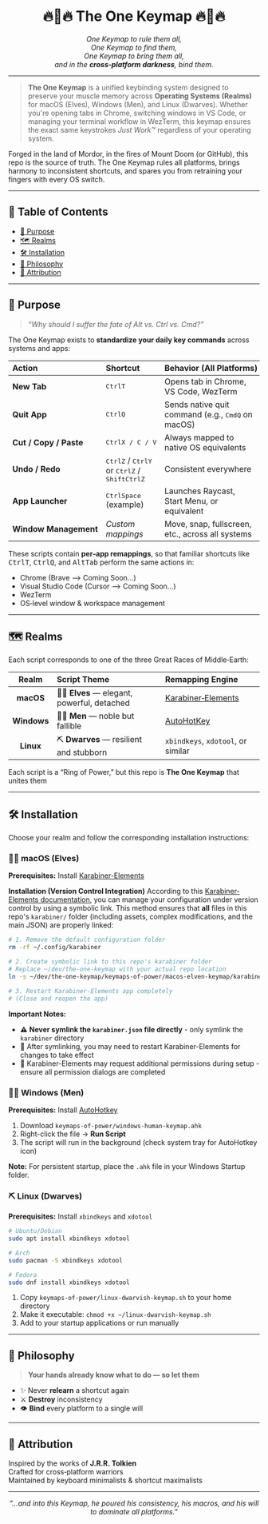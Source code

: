 <h1 align="center">🔥🌋🔥 The One Keymap 🔥💍🔥</h1>

<p align="center"><em>One Keymap to rule them all,<br>
One Keymap to find them,<br>
One Keymap to bring them all,<br>
and in the <strong>cross‑platform darkness</strong>, bind them.</em></p>

---

> **The One Keymap** is a unified keybinding system designed to preserve your muscle memory across **Operating Systems (Realms)** for macOS (Elves), Windows (Men), and Linux (Dwarves). Whether you're opening tabs in Chrome, switching windows in VS Code, or managing your terminal workflow in WezTerm, this keymap ensures the exact same keystrokes _Just Work™_ regardless of your operating system.

Forged in the land of Mordor, in the fires of Mount Doom (or GitHub), this repo is the source of truth. The One Keymap rules all platforms, brings harmony to inconsistent shortcuts, and spares you from retraining your fingers with every OS switch.

---

## 📜 Table&nbsp;of&nbsp;Contents

- [🎯 Purpose](#purpose)
- [🗺️ Realms](#realms)
- [🛠️ Installation](#installation)
- [🧠 Philosophy](#philosophy)
- [🧙 Attribution](#attribution)

---

<h2 id="purpose">🎯 Purpose</h2>

> _“Why should I suffer the fate of Alt&nbsp;vs.&nbsp;Ctrl&nbsp;vs.&nbsp;Cmd?”_

The One Keymap exists to **standardize your daily key commands** across systems and apps:

| Action                 | Shortcut                                                                                                                                   | Behavior (All Platforms)                                              |
| :--------------------- | :----------------------------------------------------------------------------------------------------------------------------------------- | :-------------------------------------------------------------------- |
| **New Tab**            | <kbd>Ctrl</kbd><kbd>T</kbd>                                                                                                                | Opens tab in Chrome, VS Code, WezTerm                                 |
| **Quit App**           | <kbd>Ctrl</kbd><kbd>Q</kbd>                                                                                                                | Sends native quit command (e.g., <kbd>Cmd</kbd><kbd>Q</kbd> on macOS) |
| **Cut / Copy / Paste** | <kbd>Ctrl</kbd><kbd>X / C / V</kbd>                                                                                                        | Always mapped to native OS equivalents                                |
| **Undo / Redo**        | <kbd>Ctrl</kbd><kbd>Z</kbd> / <kbd>Ctrl</kbd><kbd>Y</kbd> <br>or <kbd>Ctrl</kbd><kbd>Z</kbd> / <kbd>Shift</kbd><kbd>Ctrl</kbd><kbd>Z</kbd> | Consistent everywhere                                                 |
| **App Launcher**       | <kbd>Ctrl</kbd><kbd>Space</kbd> (example)                                                                                                  | Launches Raycast, Start Menu, or equivalent                           |
| **Window Management**  | _Custom mappings_                                                                                                                          | Move, snap, fullscreen, etc., across all systems                      |

These scripts contain **per‑app remappings**, so that familiar shortcuts like <kbd>Ctrl</kbd><kbd>T</kbd>, <kbd>Ctrl</kbd><kbd>Q</kbd>, and <kbd>Alt</kbd><kbd>Tab</kbd> perform the same actions in:

- Chrome (Brave ⟶ Coming Soon…)
- Visual Studio Code (Cursor ⟶ Coming Soon…)
- WezTerm
- OS‑level window & workspace management

---

<h2 id="realms">🗺️ Realms</h2>

Each script corresponds to one of the three Great Races of Middle‑Earth:

|    Realm    | Script Theme                               | Remapping Engine                                           |
| :---------: | :----------------------------------------- | :--------------------------------------------------------- |
|  **macOS**  | 🧝‍♂️ **Elves** — elegant, powerful, detached | [Karabiner‑Elements](https://karabiner-elements.pqrs.org/) |
| **Windows** | 👨‍👦 **Men** — noble but fallible            | [AutoHotKey](https://www.autohotkey.com/)                  |
|  **Linux**  | ⛏️ **Dwarves** — resilient and stubborn    | `xbindkeys`, `xdotool`, or similar                         |

Each script is a “Ring of Power,” but this repo is **The One Keymap** that unites them

---

<h2 id="installation">🛠️ Installation</h2>

Choose your realm and follow the corresponding installation instructions:

### 🧝‍♂️ macOS (Elves)

**Prerequisites:** Install [Karabiner-Elements](https://karabiner-elements.pqrs.org/)

**Installation (Version Control Integration)**
According to this [Karabiner-Elements documentation](https://karabiner-elements.pqrs.org/docs/manual/misc/configuration-file-path/), you can manage your configuration under version control by using a symbolic link. This method ensures that **all** files in this repo's `karabiner/` folder (including assets, complex modifications, and the main JSON) are properly linked:

```bash
# 1. Remove the default configuration folder
rm -rf ~/.config/karabiner

# 2. Create symbolic link to this repo's karabiner folder
# Replace ~/dev/the-one-keymap with your actual repo location
ln -s ~/dev/the-one-keymap/keymaps-of-power/macos-elven-keymap/karabiner ~/.config

# 3. Restart Karabiner-Elements app completely
# (Close and reopen the app)
```

**Important Notes:**

- ⚠️ **Never symlink the `karabiner.json` file directly** - only symlink the `karabiner` directory
- 🔄 After symlinking, you may need to restart Karabiner-Elements for changes to take effect
- 🔐 Karabiner-Elements may request additional permissions during setup - ensure all permission dialogs are completed

### 👨‍👦 Windows (Men)

**Prerequisites:** Install [AutoHotkey](https://www.autohotkey.com/)

1. Download `keymaps-of-power/windows-human-keymap.ahk`
2. Right-click the file → **Run Script**
3. The script will run in the background (check system tray for AutoHotkey icon)

**Note:** For persistent startup, place the `.ahk` file in your Windows Startup folder.

### ⛏️ Linux (Dwarves)

**Prerequisites:** Install `xbindkeys` and `xdotool`

```bash
# Ubuntu/Debian
sudo apt install xbindkeys xdotool

# Arch
sudo pacman -S xbindkeys xdotool

# Fedora
sudo dnf install xbindkeys xdotool
```

1. Copy `keymaps-of-power/linux-dwarvish-keymap.sh` to your home directory
2. Make it executable: `chmod +x ~/linux-dwarvish-keymap.sh`
3. Add to your startup applications or run manually

---

<h2 id="philosophy">🧠 Philosophy</h2>

> **Your hands already know what to do — so let them**

- ✨ Never **relearn** a shortcut again
- ⚔️ **Destroy** inconsistency
- 👁️ **Bind** every platform to a single will

---

<h2 id="attribution">🧙 Attribution</h2>

Inspired by the works of **J.R.R. Tolkien**<br>
Crafted for cross‑platform warriors<br>
Maintained by keyboard minimalists & shortcut maximalists

---

<p align="center"><em>“…and into this Keymap, he poured his consistency, his macros, and his will to dominate all platforms.”</em></p>
